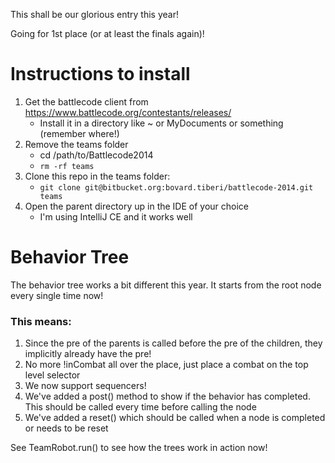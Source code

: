 This shall be our glorious entry this year!

Going for 1st place (or at least the finals again)!

# Instructions to install

1. Get the battlecode client from https://www.battlecode.org/contestants/releases/
    * Install it in a directory like ~ or MyDocuments or something (remember where!)
2. Remove the teams folder
    * cd /path/to/Battlecode2014
    * ```rm -rf teams```
3. Clone this repo in the teams folder:
    * ```git clone git@bitbucket.org:bovard.tiberi/battlecode-2014.git teams```
4. Open the parent directory up in the IDE of your choice
    * I'm using IntelliJ CE and it works well


# Behavior Tree

The behavior tree works a bit different this year. It starts from the root node every single time now!

### This means:
1. Since the pre of the parents is called before the pre of the children, they implicitly already have the pre!
2. No more !inCombat all over the place, just place a combat on the top level selector
3. We now support sequencers!
4. We've added a post() method to show if the behavior has completed. This should be called every time before calling the node
5. We've added a reset() which should be called when a node is completed or needs to be reset

See TeamRobot.run() to see how the trees work in action now!


